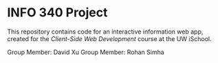 # INFO 340 Project

This repository contains code for an interactive information web app, created for the _Client-Side Web Development_ course at the UW iSchool.

Group Member:
David Xu
Group Member:
Rohan Simha